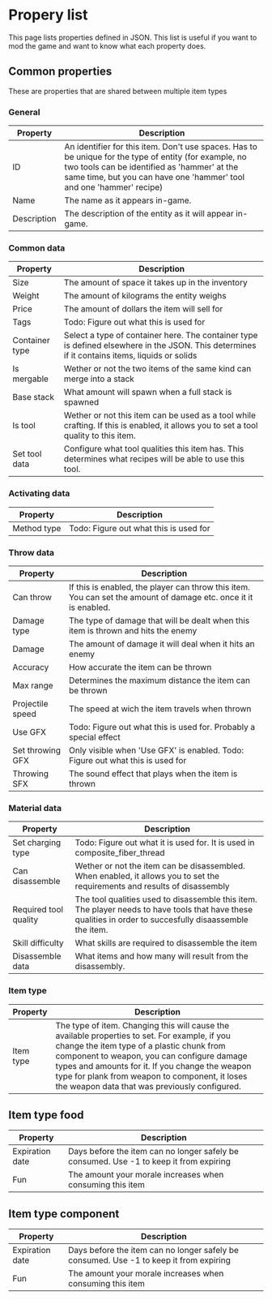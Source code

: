 # Propery list

This page lists properties defined in JSON. This list is useful if you want to mod the game and want to know what each property does.

## Common properties
These are properties that are shared between multiple item types

### General
Property | Description
------------ | -------------
ID | An identifier for this item. Don't use spaces. Has to be unique for the type of entity (for example, no two tools can be identified as 'hammer' at the same time, but you can have one 'hammer' tool and one 'hammer' recipe)
Name | The name as it appears in-game.
Description | The description of the entity as it will appear in-game.

### Common data
Property | Description
------------ | -------------
Size | The amount of space it takes up in the inventory
Weight | The amount of kilograms the entity weighs
Price | The amount of dollars the item will sell for
Tags | Todo: Figure out what this is used for
Container type | Select a type of container here. The container type is defined elsewhere in the JSON. This determines if it contains items, liquids or solids
Is mergable | Wether or not the two items of the same kind can merge into a stack
Base stack | What amount will spawn when a full stack is spawned
Is tool | Wether or not this item can be used as a tool while crafting. If this is enabled, it allows you to set a tool quality to this item.
Set tool data | Configure what tool qualities this item has. This determines what recipes will be able to use this tool.

### Activating data
Property | Description
------------ | -------------
Method type | Todo: Figure out what this is used for

### Throw data
Property | Description
------------ | -------------
Can throw | If this is enabled, the player can throw this item. You can set the amount of damage etc. once it it is enabled.
Damage type | The type of damage that will be dealt when this item is thrown and hits the enemy
Damage | The amount of damage it will deal when it hits an enemy
Accuracy | How accurate the item can be thrown
Max range | Determines the maximum distance the item can be thrown
Projectile speed | The speed at wich the item travels when thrown
Use GFX | Todo: Figure out what this is used for. Probably a special effect
Set throwing GFX | Only visible when 'Use GFX' is enabled. Todo: Figure out what this is used for
Throwing SFX | The sound effect that plays when the item is thrown

### Material data
Property | Description
------------ | -------------
Set charging type | Todo: Figure out what it is used for. It is used in composite_fiber_thread
Can disassemble | Wether or not the item can be disassembled. When enabled, it allows you to set the requirements and results of disassembly
Required tool quality | The tool qualities used to disassemble this item. The player needs to have tools that have these qualities in order to succesfully disaassemble the item.
Skill difficulty | What skills are required to disassemble the item
Disassemble data | What items and how many will result from the disassembly.

### Item type
Property | Description
------------ | -------------
Item type | The type of item. Changing this will cause the available properties to set. For example, if you change the item type of a plastic chunk from component to weapon, you can configure damage types and amounts for it. If you change the weapon type for plank from weapon to component, it loses the weapon data that was previously configured.


## Item type food
Property | Description
------------ | -------------
Expiration date | Days before the item can no longer safely be consumed. Use -1 to keep it from expiring
Fun | The amount your morale increases when consuming this item


## Item type component
Property | Description
------------ | -------------
Expiration date | Days before the item can no longer safely be consumed. Use -1 to keep it from expiring
Fun | The amount your morale increases when consuming this item
